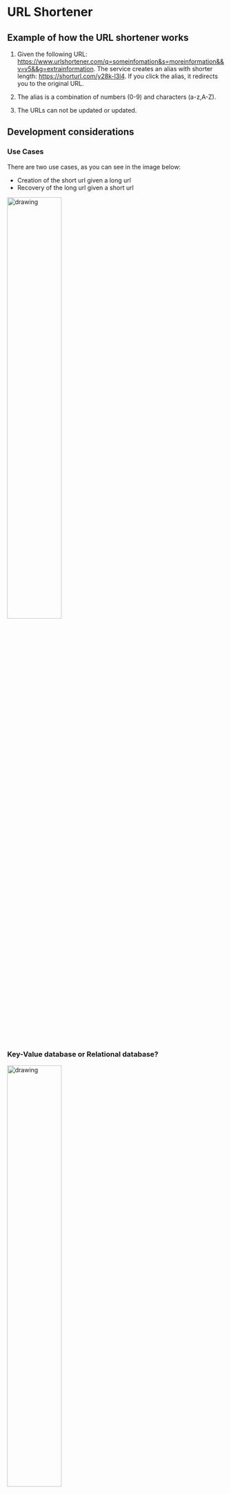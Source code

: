# URL Shortener
## Example of how the URL shortener works
1. Given the following URL: https://www.urlshortener.com/q=someinfomation&s=moreinformation&&v=v5&&g=extrainformation.
The service creates an alias with shorter length: https://shorturl.com/y28k-l3l4. If you click the alias, it redirects you to the original URL.

2. The alias is a combination of numbers (0-9) and characters (a-z,A-Z).

3. The URLs can not be updated or updated.

## Development considerations
### Use Cases
There are two use cases, as you can see in the image below:
- Creation of the short url given a long url
- Recovery of the long url given a short url

<img src="https://github.com/lumaivzqz/url-shortener/assets/42591425/449a71bf-43dd-4e53-959f-6ffeac1117f7" alt="drawing" width="50%"/>

### Key-Value database or Relational database?
<img src="(https://github.com/lumaivzqz/url-shortener/assets/42591425/d8d38389-68f9-4ad1-9666-090f4317da6c" alt="drawing" width="50%"/>

For this problem, data consistency and availability is really important. Taking into account the CAP theorem, a SQL database could be taken into consideration.
A key-value database do not ensure consistency or availability (depends on the solution), but allows for data scalability. However, they are usually more expensive than relational databases.

For this solution, a relational database has been chosen to ensure data availability and consistency, and to economize the solution.

### Creation of the short url
For this use case it's needed a Hash function fx that maps a long url to the hash value, as shown in the image below:

<img src="https://github.com/lumaivzqz/url-shortener/assets/42591425/e5cb62c9-d2e4-4468-b11c-6bb3d81164e3" alt="drawing" width="50%"/>

The hash function must satisfy the following requirements:
- each long url must be hashed to one hash value
- each hash value can be mapped back to the original long url

1. The service checks if the long-url is already in the DB
2. If it is, that means the long-url was converted to short-url before. Then, fetch the short-url and returns it.
3. if it is not, that means the long-url is new! The service generates a new ID using a unique ID generator.
4. Then, it converts the ID to short-url using base64 conversion.
5. Finally, it creates a new database row with the ID, the short and long url, and returns the short-url to the client.

<img src="https://github.com/lumaivzqz/url-shortener/assets/42591425/c17bb0ce-ef25-47f3-abd8-5293d5aedaf2" alt="drawing" width="36%"/>

*Note: base64 conversion has been used for simplicity, but in reality there are other hash functions that could be used. Also, the long-url can be used as input to the hash function by itself, but it is important to note that each long-url must be converted to a unique hash value: you must work with collision solvers.*

### Recovery of the long url
For this use case, there is a cache to return more quickly the most used urls.
1. The client click a short-url link.
2. The service receives the GET request.
3. If the short-url is already in the cache, then returns the long-url directly.
4. If it is not there, then fetch it from the DB. If it is not in the DB neither, then returns a BAD REQUEST: it seems the client has entered an invalid short-url.
5. Finally, return the long-url to the client.
   
<img src="https://github.com/lumaivzqz/url-shortener/assets/42591425/10971f6d-8f3a-47f6-8a29-8c27e5995775" alt="drawing" width="60%"/>





